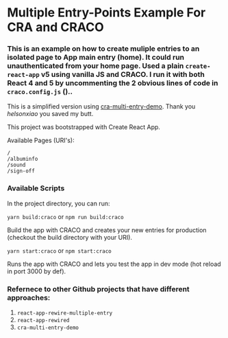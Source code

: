 # Multiple Entry-Points Example For CRA and CRACO

### This is an example on how to create muliple entries to an isolated page to App main entry (home). It could run unauthenticated from your home page. Used a plain `create-react-app` v5 using vanilla JS and CRACO. I run it with both React 4 and 5 by uncommenting the 2 obvious lines of code in `craco.config.js` ()..

This is a simplified version using [cra-multi-entry-demo](https://github.com/helsonxiao/cra-multi-entry-demo). Thank you *helsonxiao* you saved my butt.


This project was bootstrapped with Create React App.

Available Pages (URI's):
```
/
/albuminfo
/sound 
/sign-off
```

### Available Scripts
In the project directory, you can run:

`yarn build:craco` or 
`npm run build:craco`

Build the app with CRACO and creates your new entries for production (checkout the build directory with your URI).

`yarn start:craco` or
`npm start:craco`

Runs the app with CRACO and lets you test the app in dev mode (hot reload in port 3000 by def).

### Refernece to other Github projects that have different approaches:

1. `react-app-rewire-multiple-entry`
1. `react-app-rewired`
1. `cra-multi-entry-demo`
